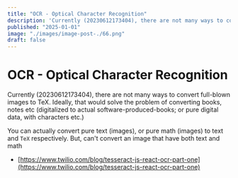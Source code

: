 ```yaml
---
title: "OCR - Optical Character Recognition"
description: 'Currently (20230612173404), there are not many ways to convert full-blown images to TeX. Ideally, that would solve the problem of converting books, notes etc (digitalized to actual software-produced-books'
published: "2025-01-01"
image: "./images/image-post-./66.png"
draft: false
---
```


# OCR - Optical Character Recognition

Currently (20230612173404), there are not many ways to convert full-blown images to TeX. Ideally, that would solve the problem of converting books, notes etc (digitalized to actual software-produced-books; or pure digital data, with characters etc.)

You can actually convert pure text (images), or pure math (images) to text and `TeX` respectively. But, can't convert an image that have both text and math

-	[https://www.twilio.com/blog/tesseract-js-react-ocr-part-one](https://www.twilio.com/blog/tesseract-js-react-ocr-part-one)
